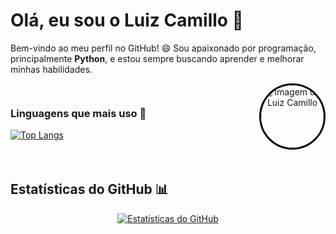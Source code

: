<!DOCTYPE html>
<html lang="pt-br">
<head>
  <meta charset="UTF-8">
  <meta name="viewport" content="width=device-width, initial-scale=1.0">
  <title>Perfil do GitHub - Luiz Camillo</title>
</head>
<body>

  <h1>Olá, eu sou o Luiz Camillo 👋</h1>
  <p>Bem-vindo ao meu perfil no GitHub! 😄  
  Sou apaixonado por programação, principalmente <strong>Python</strong>, e estou sempre buscando aprender e melhorar minhas habilidades.</p>

  <div style="display: flex; align-items: center; justify-content: space-between; flex-wrap: wrap;">
    <div style="flex-grow: 1; margin-bottom: 20px;">
      <h3>Linguagens que mais uso 🚀</h3>
      <a href="https://github.com/luiz-camillo">
        <img src="https://github-readme-stats.vercel.app/api/top-langs/?username=luiz-camillo&layout=compact&theme=radical" alt="Top Langs">
      </a>
    </div>
  
 <div style="flex-shrink: 0; margin-left: 20px; margin-bottom: 20px; text-align: center;">
      <img src="https://raw.githubusercontent.com/luiz-camillo/minhas_imagens/refs/heads/main/DALL%C2%B7E%202025-03-06%2011.50.06%20-%20A%20neon%20green%20snake%20glowing%20brightly%2C%20with%20a%20cyberpunk%20background%20featuring%20shades%20of%20purple%20and%20black%2C%20creating%20a%20futuristic%20and%20vibrant%20atmosphere.%20T.webp" alt="Imagem de Luiz Camillo" style="width: 100px; height: 100px; border-radius: 50%; border: 3px solid #000;">
    </div>
    
  </div>

  <h2>Estatísticas do GitHub 📊</h2>
  <div style="text-align: center;">
    <a href="https://github.com/luiz-camillo">
      <img src="https://github-readme-stats.vercel.app/api?username=luiz-camillo&count_private=true&show_icons=true&theme=radical" alt="Estatísticas do GitHub">
    </a>
  </div>

</body>
</html>
